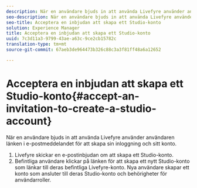 ```yaml
---
description: När en användare bjuds in att använda Livefyre använder användaren länken i e-postmeddelandet för att skapa sin inloggning och sitt konto.
seo-description: När en användare bjuds in att använda Livefyre använder användaren länken i e-postmeddelandet för att skapa sin inloggning och sitt konto.
seo-title: Acceptera en inbjudan att skapa ett Studio-konto
solution: Experience Manager
title: Acceptera en inbjudan att skapa ett Studio-konto
uuid: 7c3d11a3-9799-43ae-a63c-9ce2cb15782c
translation-type: tm+mt
source-git-commit: 67aeb3de964473b326c88c3a3f81ff48a6a12652

---
```



# Acceptera en inbjudan att skapa ett Studio-konto{#accept-an-invitation-to-create-a-studio-account}

När en användare bjuds in att använda Livefyre använder användaren länken i e-postmeddelandet för att skapa sin inloggning och sitt konto.

1. Livefyre skickar en e-postinbjudan om att skapa ett Studio-konto.
1. Befintliga användare klickar på länken för att skapa ett nytt Studio-konto som länkar till deras befintliga Livefyre-konto. Nya användare skapar ett konto som ansluter till deras Studio-konto och behörigheter för användarroller.
